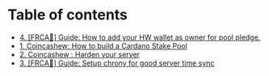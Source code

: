 # Table of contents

* [4. \[FRCA🍁\] Guide: How to add your HW wallet as owner for pool pledge.](README.md)
* [1. Coincashew: How to build a Cardano Stake Pool](https://www.coincashew.com/coins/overview-ada/guide-how-to-build-a-haskell-stakepool-node)
* [2. Coincashew : Harden your server](2.-harden-your-server.md)
* [3. \[FRCA🍁\] Guide: Setup chrony for good server time sync](how-to-setup-chrony.md)

